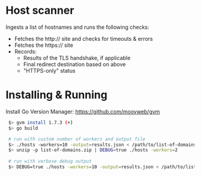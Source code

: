 # Host scanner
Ingests a list of hostnames and runs the following checks:

- Fetches the http:// site and checks for timeouts & errors
- Fetches the https:// site
- Records: 
    - Results of the TLS handshake, if applicable
    - Final redirect destination based on above
    - "HTTPS-only" status


# Installing & Running
Install Go Version Manager: https://github.com/moovweb/gvm

```bash
 $> gvm install 1.7.3 (+)
 $> go build

 # run with custom number of workers and output file
 $> ./hosts -workers=10 -output=results.json < /path/to/list-of-domains 2> output.log
 $> unzip -p list-of-domains.zip | DEBUG=true ./hosts -workers=2
 
 # run with verbose debug output
 $> DEBUG=true ./hosts -workers=10 -output=results.json < /path/to/list-of-domains 2> output.log
 ```
